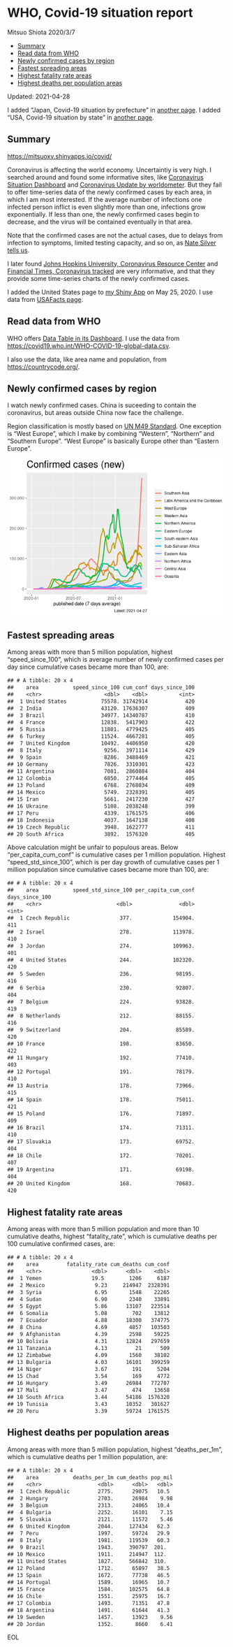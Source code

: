 WHO, Covid-19 situation report
================
Mitsuo Shiota
2020/3/7

-   [Summary](#summary)
-   [Read data from WHO](#read-data-from-who)
-   [Newly confirmed cases by region](#newly-confirmed-cases-by-region)
-   [Fastest spreading areas](#fastest-spreading-areas)
-   [Highest fatality rate areas](#highest-fatality-rate-areas)
-   [Highest deaths per population
    areas](#highest-deaths-per-population-areas)

Updated: 2021-04-28

I added “Japan, Covid-19 situation by prefecture” in [another
page](Japan.md). I added “USA, Covid-19 situation by state” in [another
page](USA.md).

## Summary

<https://mitsuoxv.shinyapps.io/covid/>

Coronavirus is affecting the world economy. Uncertaintiy is very high. I
searched around and found some informative sites, like [Coronavirus
Situation
Dashboard](https://who.maps.arcgis.com/apps/opsdashboard/index.html#/c88e37cfc43b4ed3baf977d77e4a0667)
and [Coronavirus Update by
worldometer](https://www.worldometers.info/coronavirus/). But they fail
to offer time-series data of the newly confirmed cases by each area, in
which I am most interested. If the average number of infections one
infected person inflict is even slightly more than one, infections grow
exponentially. If less than one, the newly confirmed cases begin to
decrease, and the virus will be contained eventually in that area.

Note that the confirmed cases are not the actual cases, due to delays
from infection to symptoms, limited testing capacity, and so on, as
[Nate Silver tells
us](https://fivethirtyeight.com/features/coronavirus-case-counts-are-meaningless/).

I later found [Johns Hopkins University, Coronavirus Resource
Center](https://coronavirus.jhu.edu/) and [Financial Times, Coronavirus
tracked](https://www.ft.com/content/a26fbf7e-48f8-11ea-aeb3-955839e06441)
are very informative, and that they provide some time-series charts of
the newly confirmed cases.

I added the United States page to [my Shiny
App](https://mitsuoxv.shinyapps.io/covid/) on May 25, 2020. I use data
from [USAFacts
page](https://usafacts.org/visualizations/coronavirus-covid-19-spread-map/).

## Read data from WHO

WHO offers [Data Table in its Dashboard](https://covid19.who.int/table).
I use the data from
<https://covid19.who.int/WHO-COVID-19-global-data.csv>.

I also use the data, like area name and population, from
<https://countrycode.org/>.

## Newly confirmed cases by region

I watch newly confirmed cases. China is suceeding to contain the
coronavirus, but areas outside China now face the challenge.

Region classification is mostly based on [UN M49
Standard](https://unstats.un.org/unsd/methodology/m49/). One exception
is “West Europe”, which I make by combining “Western”, “Northern” and
“Southern Europe”. “West Europe” is basically Europe other than “Eastern
Europe”.

![](README_files/figure-gfm/chart-1.png)<!-- -->

## Fastest spreading areas

Among areas with more than 5 million population, highest
“speed\_since\_100”, which is average number of newly confirmed cases
per day since cumulative cases became more than 100, are:

    ## # A tibble: 20 x 4
    ##    area           speed_since_100 cum_conf days_since_100
    ##    <chr>                    <dbl>    <dbl>          <int>
    ##  1 United States           75578. 31742914            420
    ##  2 India                   43120. 17636307            409
    ##  3 Brazil                  34977. 14340787            410
    ##  4 France                  12838.  5417903            422
    ##  5 Russia                  11801.  4779425            405
    ##  6 Turkey                  11524.  4667281            405
    ##  7 United Kingdom          10492.  4406950            420
    ##  8 Italy                    9256.  3971114            429
    ##  9 Spain                    8286.  3488469            421
    ## 10 Germany                  7826.  3310301            423
    ## 11 Argentina                7081.  2860884            404
    ## 12 Colombia                 6850.  2774464            405
    ## 13 Poland                   6768.  2768034            409
    ## 14 Mexico                   5749.  2328391            405
    ## 15 Iran                     5661.  2417230            427
    ## 16 Ukraine                  5108.  2038248            399
    ## 17 Peru                     4339.  1761575            406
    ## 18 Indonesia                4037.  1647138            408
    ## 19 Czech Republic           3948.  1622777            411
    ## 20 South Africa             3892.  1576320            405

Above calculation might be unfair to populous areas. Below
“per\_capita\_cum\_conf” is cumulative cases per 1 million population.
Highest “speed\_std\_since\_100”, which is per day growth of cumulative
cases per 1 million population since cumulative cases became more than
100, are:

    ## # A tibble: 20 x 4
    ##    area           speed_std_since_100 per_capita_cum_conf days_since_100
    ##    <chr>                        <dbl>               <dbl>          <int>
    ##  1 Czech Republic                377.             154904.            411
    ##  2 Israel                        278.             113978.            410
    ##  3 Jordan                        274.             109963.            401
    ##  4 United States                 244.             102320.            420
    ##  5 Sweden                        236.              98195.            416
    ##  6 Serbia                        230.              92807.            404
    ##  7 Belgium                       224.              93828.            419
    ##  8 Netherlands                   212.              88155.            416
    ##  9 Switzerland                   204.              85589.            420
    ## 10 France                        198.              83650.            422
    ## 11 Hungary                       192.              77410.            403
    ## 12 Portugal                      191.              78179.            410
    ## 13 Austria                       178.              73966.            415
    ## 14 Spain                         178.              75011.            421
    ## 15 Poland                        176.              71897.            409
    ## 16 Brazil                        174.              71311.            410
    ## 17 Slovakia                      173.              69752.            404
    ## 18 Chile                         172.              70201.            407
    ## 19 Argentina                     171.              69198.            404
    ## 20 United Kingdom                168.              70683.            420

## Highest fatality rate areas

Among areas with more than 5 million population and more than 10
cumulative deaths, highest “fatality\_rate”, which is cumulative deaths
per 100 cumulative confirmed cases, are:

    ## # A tibble: 20 x 4
    ##    area         fatality_rate cum_deaths cum_conf
    ##    <chr>                <dbl>      <dbl>    <dbl>
    ##  1 Yemen                19.5        1206     6187
    ##  2 Mexico                9.23     214947  2328391
    ##  3 Syria                 6.95       1548    22265
    ##  4 Sudan                 6.90       2340    33891
    ##  5 Egypt                 5.86      13107   223514
    ##  6 Somalia               5.08        702    13812
    ##  7 Ecuador               4.88      18300   374775
    ##  8 China                 4.69       4857   103503
    ##  9 Afghanistan           4.39       2598    59225
    ## 10 Bolivia               4.31      12824   297659
    ## 11 Tanzania              4.13         21      509
    ## 12 Zimbabwe              4.09       1560    38102
    ## 13 Bulgaria              4.03      16101   399259
    ## 14 Niger                 3.67        191     5204
    ## 15 Chad                  3.54        169     4772
    ## 16 Hungary               3.49      26984   772707
    ## 17 Mali                  3.47        474    13658
    ## 18 South Africa          3.44      54186  1576320
    ## 19 Tunisia               3.43      10352   301627
    ## 20 Peru                  3.39      59724  1761575

## Highest deaths per population areas

Among areas with more than 5 million population, highest
“deaths\_per\_1m”, which is cumulative deaths per 1 million population,
are:

    ## # A tibble: 20 x 4
    ##    area           deaths_per_1m cum_deaths pop_mil
    ##    <chr>                  <dbl>      <dbl>   <dbl>
    ##  1 Czech Republic         2775.      29075   10.5 
    ##  2 Hungary                2703.      26984    9.98
    ##  3 Belgium                2313.      24065   10.4 
    ##  4 Bulgaria               2252.      16101    7.15
    ##  5 Slovakia               2121.      11572    5.46
    ##  6 United Kingdom         2044.     127434   62.3 
    ##  7 Peru                   1997.      59724   29.9 
    ##  8 Italy                  1981.     119539   60.3 
    ##  9 Brazil                 1943.     390797  201.  
    ## 10 Mexico                 1911.     214947  112.  
    ## 11 United States          1827.     566842  310.  
    ## 12 Poland                 1712.      65897   38.5 
    ## 13 Spain                  1672.      77738   46.5 
    ## 14 Portugal               1589.      16965   10.7 
    ## 15 France                 1584.     102575   64.8 
    ## 16 Chile                  1551.      25975   16.7 
    ## 17 Colombia               1493.      71351   47.8 
    ## 18 Argentina              1491.      61644   41.3 
    ## 19 Sweden                 1457.      13923    9.56
    ## 20 Jordan                 1352.       8660    6.41

EOL
